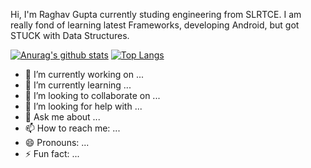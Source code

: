 Hi, I'm Raghav Gupta currently studing engineering from SLRTCE. I am really fond of learning latest Frameworks, developing Android, but got STUCK with Data Structures. 

[![Anurag's github stats](https://github-readme-stats.vercel.app/api?username=raghavguptaa)](https://github.com/anuraghazra/github-readme-stats)
[![Top Langs](https://github-readme-stats.vercel.app/api/top-langs/?username=raghavguptaa&layout=compact)](https://github.com/raghavgupta/github-readme-stats)

- 🔭 I’m currently working on ...
- 🌱 I’m currently learning ...
- 👯 I’m looking to collaborate on ...
- 🤔 I’m looking for help with ...
- 💬 Ask me about ...
- 📫 How to reach me: ...
- 😄 Pronouns: ...
- ⚡ Fun fact: ...

